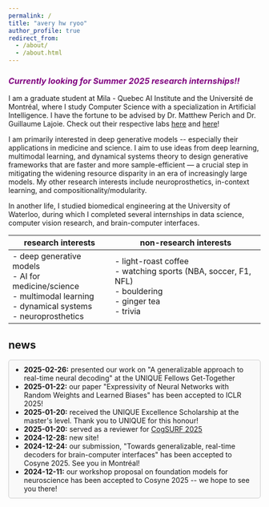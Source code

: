```yaml
---
permalink: /
title: "avery hw ryoo"
author_profile: true
redirect_from: 
  - /about/
  - /about.html
---
```


### <span style="color: purple;">***Currently looking for Summer 2025 research internships!!***</span>

I am a graduate student at Mila - Quebec AI Institute and the Université de Montréal, where I study Computer Science with a specialization in Artificial Intelligence. I have the fortune to be advised by Dr. Matthew Perich and Dr. Guillaume Lajoie. Check out their respective labs [here](https://sinthlab.quebec) and [here](https://www.guillaumelajoie.com)!
 
I am primarily interested in deep generative models -- especially their applications in medicine and science. I aim to use ideas from deep learning, multimodal learning, and dynamical systems theory to design generative frameworks that are faster and more sample-efficient — a crucial step in mitigating the widening resource disparity in an era of increasingly large models. My other research interests include neuroprosthetics, in-context learning, and compositionality/modularity.

<!-- Primarily, I am interested in understanding and bridging the gap between natural and artificial intelligence. In particular, I am intrigued by how effortlessly humans use **multimodal perception** and **compositional generalization** to reason and rapidly learn new tasks given little to no information -- abilities that mostly elude our most powerful AI models. Currently, I am working on input-driven continual learning and real-time decoding for brain-computer interfaces. -->

<!-- In particular, I am intrigued by how these systems can rapidly learn and generalize to new tasks given little to no information — an ability that is simultaneously characteristic of natural intelligence and elusive to current AI systems due to the catastrophic forgetting phenomenon. To this end, I aim to mathematically elucidate how different paradigms of task learning (e.g., continual, meta, in-context, etc.) are affected by factors such as learning dynamics, compositional representations, and memory. I believe that these insights can help us build more interpretable and sample-efficient AI frameworks — a crucial step in mitigating the widening resource disparity in an era of increasingly large models. -->
 
In another life, I studied biomedical engineering at the University of Waterloo, during which I completed several internships in data science, computer vision research, and brain-computer interfaces.

<!-- ### research interests
  * Deep generative models
  * Multimodal learning
  * Compositionality and modularity
  * Theoretical neuroscience
  * AI for medicine

### non-research interests
  * light-roast coffee
  * professional sports (NBA, soccer, F1, NFL)
  * bouldering
  * spicy food -->

<!-- | research interests   | non-research interests          |
|------------------|-----------------|
| deep generative models         | light-roast coffee        |
| multimodal learning            | watching sports (NBA, soccer, F1, NFL)        |
| compositionality and modularity| bouldering       |
| theoretical neuroscience       | ginger tea        |
| AI for medicine                | trivia        | -->

| research interests   | non-research interests          |
|------------------|-----------------|
| - deep generative models <br>- AI for medicine/science <br>- multimodal learning <br>- dynamical systems <br>- neuroprosthetics         | - light-roast coffee <br>- watching sports (NBA, soccer, F1, NFL) <br>- bouldering <br>- ginger tea <br>- trivia        |

<!-- ## news -->
<!-- * **2025-01-20:** received the UNIQUE Excellence Scholarship at the master's level. Thank you to UNIQUE for this honour!
* **2025-01-20:** served as a reviewer for [CogSURF 2025](https://www.cogsurf.org)
* **2024-12-28:** new site!
* **2024-12-24:** our submission, "Towards generalizable, real-time decoders for brain-computer interfaces" has been accepted to Cosyne 2025. See you in Montréal!
* **2024-12-11:** our workshop proposal on foundation models for neuroscience has been accepted to Cosyne 2025 -- we hope to see you there! -->

## news
<div style="max-height: 300px; overflow-y: auto; border: 1px solid #ccc; padding: 10px; border-radius: 5px; background: #f9f9f9;">
  <ul style="padding-left: 20px; margin: 0;">
    <li><b>2025-02-26:</b> presented our work on "A generalizable approach to real-time neural decoding" at the UNIQUE Fellows Get-Together</li>
    <li><b>2025-01-22:</b> our paper "Expressivity of Neural Networks with Random Weights and Learned Biases" has been accepted to ICLR 2025!</li>
    <li><b>2025-01-20:</b> received the UNIQUE Excellence Scholarship at the master's level. Thank you to UNIQUE for this honour!</li>
    <li><b>2025-01-20:</b> served as a reviewer for <a href="https://www.cogsurf.org">CogSURF 2025</a></li>
    <li><b>2024-12-28:</b> new site!</li>
    <li><b>2024-12-24:</b> our submission, "Towards generalizable, real-time decoders for brain-computer interfaces" has been accepted to Cosyne 2025. See you in Montréal!</li>
    <li><b>2024-12-11:</b> our workshop proposal on foundation models for neuroscience has been accepted to Cosyne 2025 -- we hope to see you there!</li>
  </ul>
</div>

<!--   
Outside of research, I am passionate about travel, coffee, professional sports (NBA, soccer, F1), bouldering, and spicy food. -->

<!-- This is the front page of a website that is powered by the [Academic Pages template](https://github.com/academicpages/academicpages.github.io) and hosted on GitHub pages. [GitHub pages](https://pages.github.com) is a free service in which websites are built and hosted from code and data stored in a GitHub repository, automatically updating when a new commit is made to the repository. This template was forked from the [Minimal Mistakes Jekyll Theme](https://mmistakes.github.io/minimal-mistakes/) created by Michael Rose, and then extended to support the kinds of content that academics have: publications, talks, teaching, a portfolio, blog posts, and a dynamically-generated CV. You can fork [this template](https://github.com/academicpages/academicpages.github.io) right now, modify the configuration and markdown files, add your own PDFs and other content, and have your own site for free, with no ads!

A data-driven personal website
======
Like many other Jekyll-based GitHub Pages templates, Academic Pages makes you separate the website's content from its form. The content & metadata of your website are in structured markdown files, while various other files constitute the theme, specifying how to transform that content & metadata into HTML pages. You keep these various markdown (.md), YAML (.yml), HTML, and CSS files in a public GitHub repository. Each time you commit and push an update to the repository, the [GitHub pages](https://pages.github.com/) service creates static HTML pages based on these files, which are hosted on GitHub's servers free of charge.

Many of the features of dynamic content management systems (like Wordpress) can be achieved in this fashion, using a fraction of the computational resources and with far less vulnerability to hacking and DDoSing. You can also modify the theme to your heart's content without touching the content of your site. If you get to a point where you've broken something in Jekyll/HTML/CSS beyond repair, your markdown files describing your talks, publications, etc. are safe. You can rollback the changes or even delete the repository and start over - just be sure to save the markdown files! Finally, you can also write scripts that process the structured data on the site, such as [this one](https://github.com/academicpages/academicpages.github.io/blob/master/talkmap.ipynb) that analyzes metadata in pages about talks to display [a map of every location you've given a talk](https://academicpages.github.io/talkmap.html).

Getting started
======
1. Register a GitHub account if you don't have one and confirm your e-mail (required!)
1. Fork [this template](https://github.com/academicpages/academicpages.github.io) by clicking the "Use this template" button in the top right. 
1. Go to the repository's settings (rightmost item in the tabs that start with "Code", should be below "Unwatch"). Rename the repository "[your GitHub username].github.io", which will also be your website's URL.
1. Set site-wide configuration and create content & metadata (see below -- also see [this set of diffs](http://archive.is/3TPas) showing what files were changed to set up [an example site](https://getorg-testacct.github.io) for a user with the username "getorg-testacct")
1. Upload any files (like PDFs, .zip files, etc.) to the files/ directory. They will appear at https://[your GitHub username].github.io/files/example.pdf.  
1. Check status by going to the repository settings, in the "GitHub pages" section

Site-wide configuration
------
The main configuration file for the site is in the base directory in [_config.yml](https://github.com/academicpages/academicpages.github.io/blob/master/_config.yml), which defines the content in the sidebars and other site-wide features. You will need to replace the default variables with ones about yourself and your site's github repository. The configuration file for the top menu is in [_data/navigation.yml](https://github.com/academicpages/academicpages.github.io/blob/master/_data/navigation.yml). For example, if you don't have a portfolio or blog posts, you can remove those items from that navigation.yml file to remove them from the header. 

Create content & metadata
------
For site content, there is one markdown file for each type of content, which are stored in directories like _publications, _talks, _posts, _teaching, or _pages. For example, each talk is a markdown file in the [_talks directory](https://github.com/academicpages/academicpages.github.io/tree/master/_talks). At the top of each markdown file is structured data in YAML about the talk, which the theme will parse to do lots of cool stuff. The same structured data about a talk is used to generate the list of talks on the [Talks page](https://academicpages.github.io/talks), each [individual page](https://academicpages.github.io/talks/2012-03-01-talk-1) for specific talks, the talks section for the [CV page](https://academicpages.github.io/cv), and the [map of places you've given a talk](https://academicpages.github.io/talkmap.html) (if you run this [python file](https://github.com/academicpages/academicpages.github.io/blob/master/talkmap.py) or [Jupyter notebook](https://github.com/academicpages/academicpages.github.io/blob/master/talkmap.ipynb), which creates the HTML for the map based on the contents of the _talks directory).

**Markdown generator**

The repository includes [a set of Jupyter notebooks](https://github.com/academicpages/academicpages.github.io/tree/master/markdown_generator
) that converts a CSV containing structured data about talks or presentations into individual markdown files that will be properly formatted for the Academic Pages template. The sample CSVs in that directory are the ones I used to create my own personal website at stuartgeiger.com. My usual workflow is that I keep a spreadsheet of my publications and talks, then run the code in these notebooks to generate the markdown files, then commit and push them to the GitHub repository.

How to edit your site's GitHub repository
------
Many people use a git client to create files on their local computer and then push them to GitHub's servers. If you are not familiar with git, you can directly edit these configuration and markdown files directly in the github.com interface. Navigate to a file (like [this one](https://github.com/academicpages/academicpages.github.io/blob/master/_talks/2012-03-01-talk-1.md) and click the pencil icon in the top right of the content preview (to the right of the "Raw | Blame | History" buttons). You can delete a file by clicking the trashcan icon to the right of the pencil icon. You can also create new files or upload files by navigating to a directory and clicking the "Create new file" or "Upload files" buttons. 

Example: editing a markdown file for a talk
![Editing a markdown file for a talk](/images/editing-talk.png)

For more info
------
More info about configuring Academic Pages can be found in [the guide](https://academicpages.github.io/markdown/), the [growing wiki](https://github.com/academicpages/academicpages.github.io/wiki), and you can always [ask a question on GitHub](https://github.com/academicpages/academicpages.github.io/discussions). The [guides for the Minimal Mistakes theme](https://mmistakes.github.io/minimal-mistakes/docs/configuration/) (which this theme was forked from) might also be helpful. -->
